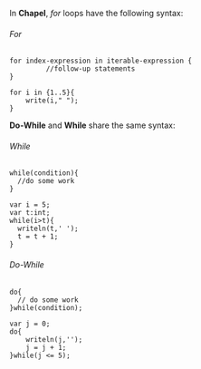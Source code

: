 In **Chapel**, *for* loops have the following syntax: <br >
###### For
```Chapel 
for index-expression in iterable-expression {
         //follow-up statements
}
```
```Chapel 
for i in {1..5}{
    write(i," ");
}
```
**Do-While** and **While** share the same syntax:<br >
###### While
```Chapel
while(condition){
  //do some work
}
```
```Chapel
var i = 5;
var t:int;
while(i>t){
  writeln(t,' ');
  t = t + 1;
}
```
###### Do-While
```Chapel
do{
  // do some work
}while(condition);
```
```Chapel
var j = 0;
do{
	writeln(j,'');
	j = j + 1;
}while(j <= 5);
```

